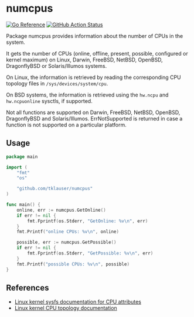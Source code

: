 # numcpus

[![Go Reference](https://pkg.go.dev/badge/github.com/tklauser/numcpus.svg)](https://pkg.go.dev/github.com/tklauser/numcpus)
[![GitHub Action Status](https://github.com/tklauser/numcpus/workflows/Tests/badge.svg)](https://github.com/tklauser/numcpus/actions?query=workflow%3ATests)

Package numcpus provides information about the number of CPUs in the system.

It gets the number of CPUs (online, offline, present, possible, configured or
kernel maximum) on Linux, Darwin, FreeBSD, NetBSD, OpenBSD, DragonflyBSD or
Solaris/Illumos systems.

On Linux, the information is retrieved by reading the corresponding CPU
topology files in `/sys/devices/system/cpu`.

On BSD systems, the information is retrieved using the `hw.ncpu` and
`hw.ncpuonline` sysctls, if supported.

Not all functions are supported on Darwin, FreeBSD, NetBSD, OpenBSD,
DragonflyBSD and Solaris/Illumos. ErrNotSupported is returned in case a
function is not supported on a particular platform.

## Usage

```Go
package main

import (
	"fmt"
	"os"

	"github.com/tklauser/numcpus"
)

func main() {
	online, err := numcpus.GetOnline()
	if err != nil {
		fmt.Fprintf(os.Stderr, "GetOnline: %v\n", err)
	}
	fmt.Printf("online CPUs: %v\n", online)

	possible, err := numcpus.GetPossible()
	if err != nil {
		fmt.Fprintf(os.Stderr, "GetPossible: %v\n", err)
	}
	fmt.Printf("possible CPUs: %v\n", possible)
}
```

## References

* [Linux kernel sysfs documentation for CPU attributes](https://www.kernel.org/doc/Documentation/ABI/testing/sysfs-devices-system-cpu)
* [Linux kernel CPU topology documentation](https://www.kernel.org/doc/Documentation/cputopology.txt)
